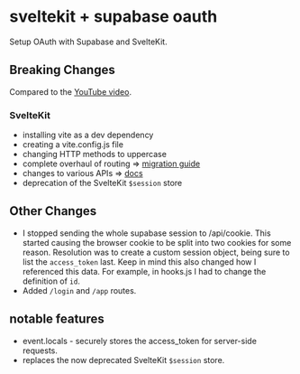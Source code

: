 # sveltekit + supabase oauth

Setup OAuth with Supabase and SvelteKit.

## Breaking Changes

Compared to the [YouTube video](https://www.youtube.com/watch?v=R8e23-hrzFM).

### SvelteKit

- installing vite as a dev dependency
- creating a vite.config.js file
- changing HTTP methods to uppercase
- complete overhaul of routing => [migration guide](https://github.com/sveltejs/kit/discussions/5774)
- changes to various APIs => [docs](https://kit.svelte.dev/docs/load)
- deprecation of the SvelteKit `$session` store

## Other Changes

- I stopped sending the whole supabase session to /api/cookie. This started causing the browser cookie to be split into two cookies for some reason.
Resolution was to create a custom session object, being sure to list the `access_token` last. Keep in mind this also changed how I referenced this data. For example, in hooks.js I had to change the definition of `id`.
- Added `/login` and `/app` routes.

## notable features

- event.locals - securely stores the access_token for server-side requests.
- replaces the now deprecated SvelteKit `$session` store.